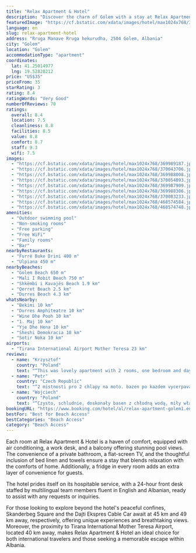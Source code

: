```yaml
---
title: "Relax Apartment & Hotel"
description: "Discover the charm of Golem with a stay at Relax Apartment & Hotel, a serene oasis located just a stone's throw away from the pristine shores of Mali I Robit Beach."
featuredImage: "https://cf.bstatic.com/xdata/images/hotel/max1024x768/369989187.jpg?k=2d8c58da26f14a2381a638306cf95f75341ba8a5c1e3473f311f7062e227fc05&o=&hp=1"
language: en
slug: relax-apartment-hotel
address: "Rruga Manave Rruga hekurudha, 2504 Golem, Albania"
city: "Golem"
location: "Golem"
accommodationType: "apartment"
coordinates:
  lat: 41.25014977
  lng: 19.52820212
price: "US$35"
priceFrom: 35
starRating: 3
rating: 8.4
ratingWords: "Very Good"
numberOfReviews: 70
ratings:
  overall: 8.4
  location: 7.5
  cleanliness: 8.8
  facilities: 8.5
  value: 8.8
  comfort: 8.7
  staff: 9.3
  wifi: 7.5
images:
  - "https://cf.bstatic.com/xdata/images/hotel/max1024x768/369989187.jpg?k=2d8c58da26f14a2381a638306cf95f75341ba8a5c1e3473f311f7062e227fc05&o=&hp=1"
  - "https://cf.bstatic.com/xdata/images/hotel/max1024x768/370043706.jpg?k=3801cdf1345d8909738ee19d6197f5bbe41d0f01e637e72bbd8499c3a9b7d45b&o=&hp=1"
  - "https://cf.bstatic.com/xdata/images/hotel/max1024x768/369988008.jpg?k=719655a287528ee236b39649a1a7b606b854923803440eec6022641e35b62ca0&o=&hp=1"
  - "https://cf.bstatic.com/xdata/images/hotel/max1024x768/370054093.jpg?k=471104f0cc9e3701212fbe9ec812f6f32e340ddb93369c6416d2cabfa228035a&o=&hp=1"
  - "https://cf.bstatic.com/xdata/images/hotel/max1024x768/369987909.jpg?k=793d78be0a8e28b9d9a909647eedf91c8cb7d07052bd098f1733efa6d503840c&o=&hp=1"
  - "https://cf.bstatic.com/xdata/images/hotel/max1024x768/369988306.jpg?k=7541f10bf900b36b5b9d08142b12e2644940761dae3d95b3ef6f17584fac189c&o=&hp=1"
  - "https://cf.bstatic.com/xdata/images/hotel/max1024x768/370083233.jpg?k=12db25d3072188651ef30fe02b5522278c16d389af2fc643a10909bb08bf5a04&o=&hp=1"
  - "https://cf.bstatic.com/xdata/images/hotel/max1024x768/468574584.jpg?k=cf331b766456cb9bead6946165f302c03885a22a062937f756b4711db271dd55&o=&hp=1"
  - "https://cf.bstatic.com/xdata/images/hotel/max1024x768/468574748.jpg?k=6153adb950fec1a7a47b8923c4ca24331691d229d6c970a61f3be03678d44dea&o=&hp=1"
amenities:
  - "Outdoor swimming pool"
  - "Non-smoking rooms"
  - "Free parking"
  - "Free WiFi"
  - "Family rooms"
  - "Bar"
nearbyRestaurants:
  - "Furrë Buke Drini 400 m"
  - "Ulpiana 450 m"
nearbyBeaches:
  - "Golem Beach 650 m"
  - "Mali I Robit Beach 750 m"
  - "Shkëmbi i Kavajës Beach 1.9 km"
  - "Qerret Beach 2.5 km"
  - "Durres Beach 4.3 km"
whatsNearby:
  - "Bekimi 10 km"
  - "Durres Amphiteatre 10 km"
  - "Wine Dhe Pooh 10 km"
  - "1. Maj 10 km"
  - "Yje Dhe Hena 10 km"
  - "Sheshi Demokracia 10 km"
  - "Sotir Noka 10 km"
airports:
  - "Tirana International Airport Mother Teresa 23 km"
reviews:
  - name: "Krzysztof"
    country: "Poland"
    text: "“This was lovely apartment with 2 rooms, one bedroom and day room with bed for our son. Kitchen was enough for breakfast and lunch. Small but very nice swimming pool - enough for day relax.”"
  - name: "Petr"
    country: "Czech Republic"
    text: "“2 mistnosti pro 2 chlapy na moto. bazen po kazdem vycerpavajicim dni.”"
  - name: "Wojciech"
    country: "Poland"
    text: "“Czysto, schludnie, doskonały basen z chłodną wodą, miły właściciel.”"
bookingURL: "https://www.booking.com/hotel/al/relax-apartment-golem1.en-gb.html?aid=8035640"
bestFor: "Best for Beach Access"
bestCategories: "Beach Access"
category: "Beach Access"
---
```


Each room at Relax Apartment & Hotel is a haven of comfort, equipped with air conditioning, a work desk, and a balcony offering stunning pool views. The convenience of a private bathroom, a flat-screen TV, and the thoughtful inclusion of bed linen and towels ensure a stay that blends relaxation with the comforts of home. Additionally, a fridge in every room adds an extra layer of convenience for guests.

The hotel prides itself on its hospitable service, with a 24-hour front desk staffed by multilingual team members fluent in English and Albanian, ready to assist with any requests or inquiries.

For those looking to explore beyond the hotel's peaceful confines, Skanderbeg Square and the Dajti Ekspres Cable Car await at 45 km and 49 km away, respectively, offering unique experiences and breathtaking views. Moreover, the proximity to Tirana International Mother Teresa Airport, located 40 km away, makes Relax Apartment & Hotel an ideal choice for both international travelers and those seeking a memorable escape within Albania.
